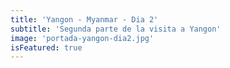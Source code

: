 ```yaml
---
title: 'Yangon - Myanmar - Dia 2'
subtitle: 'Segunda parte de la visita a Yangon'
image: 'portada-yangon-dia2.jpg'
isFeatured: true
---
```

